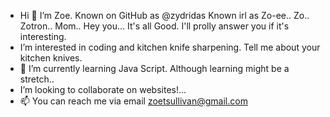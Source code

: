 - Hi 👋 I’m Zoe. Known on GitHub as @zydridas Known irl as Zo-ee.. Zo.. Zotron.. Mom.. Hey you... It's all Good. I'll prolly answer you if it's interesting. 
- I’m interested in coding and kitchen knife sharpening. Tell me about your kitchen knives. 
- 🌱 I’m currently learning Java Script. Although learning might be a stretch.. 
- I’m looking to collaborate on websites!...
- 📫 You can reach me via email <zoetsullivan@gmail.com>

<!---
zydridas/zydridas is a ✨ special ✨ repository because its `README.md` (this file) appears on your GitHub profile.
You can click the Preview link to take a look at your changes.
--->
